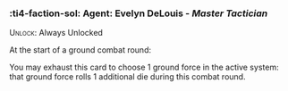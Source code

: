 ### :ti4-faction-sol: **Agent**: Evelyn DeLouis - _Master Tactician_

<span style="font-variant:small-caps;">Unlock</span>: Always Unlocked

At the start of a ground combat round:

You may exhaust this card to choose 1 ground force in the active system: that ground force rolls 1 additional die during this combat round.
